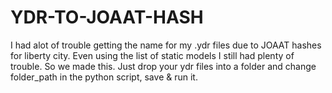 # YDR-TO-JOAAT-HASH
I had alot of trouble getting the name for my .ydr files due to JOAAT hashes for liberty city. Even using the list of static models I still had plenty of trouble. So we made this.
Just drop your ydr files into a folder and change folder_path in the python script, save & run it.
